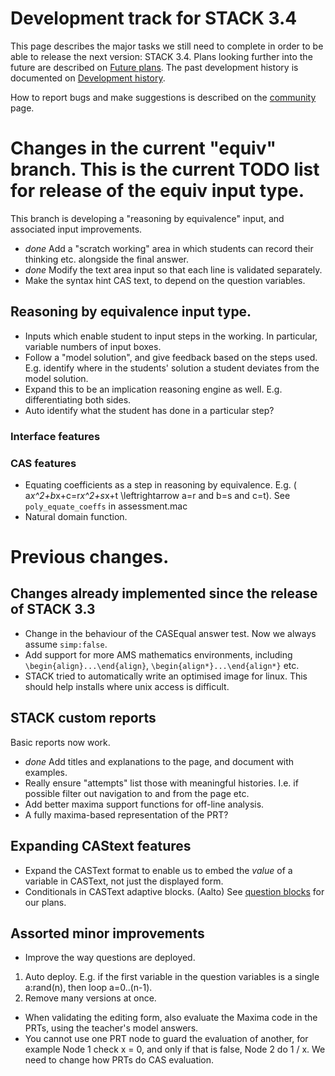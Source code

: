 # Development track for STACK 3.4

This page describes the major tasks we still need to complete in order to be
able to release the next version: STACK 3.4. Plans looking
further into the future are described on [Future plans](Future_plans.md). The
past development history is documented on [Development history](Development_history.md).

How to report bugs and make suggestions is described on the [community](../About/Community.md) page.

# Changes in the current "equiv" branch.  This is the current TODO list for release of the equiv input type.

This branch is developing a "reasoning by equivalence" input, and associated input improvements.

* *done* Add a "scratch working" area in which students can record their thinking etc. alongside the final answer.
* *done* Modify the text area input so that each line is validated separately.
* Make the syntax hint CAS text, to depend on the question variables.

## Reasoning by equivalence input type.

* Inputs which enable student to input steps in the working. In particular, variable numbers of input boxes.
* Follow a "model solution", and give feedback based on the steps used.  E.g. identify where in the students' solution a student deviates from the model solution.
* Expand this to be an implication reasoning engine as well.  E.g. differentiating both sides.
* Auto identify what the student has done in a particular step?

### Interface features

### CAS features

* Equating coefficients as a step in reasoning by equivalence. E.g. \( a*x^2+b*x+c=r*x^2+s*x+t \leftrightarrow a=r and b=s and c=t\). See `poly_equate_coeffs` in assessment.mac  
* Natural domain function.



# Previous changes.

## Changes already implemented since the release of STACK 3.3

* Change in the behaviour of the CASEqual answer test.  Now we always assume `simp:false`.
* Add support for more AMS mathematics environments, including `\begin{align}...\end{align}`, `\begin{align*}...\end{align*}` etc.
* STACK tried to automatically write an optimised image for linux.  This should help installs where unix access is difficult.

## STACK custom reports

Basic reports now work.

* *done* Add titles and explanations to the page, and document with examples.
* Really ensure "attempts" list those with meaningful histories.  I.e. if possible filter out navigation to and from the page etc.
* Add better maxima support functions for off-line analysis.
 * A fully maxima-based representation of the PRT?

## Expanding CAStext features

* Expand the CASText format to enable us to embed the _value_ of a variable in CASText, not just the displayed form.
* Conditionals in CASText adaptive blocks. (Aalto) See [question blocks](../Authoring/Question_blocks.md) for our plans.

## Assorted minor improvements

* Improve the way questions are deployed.
 1. Auto deploy.  E.g. if the first variable in the question variables is a single a:rand(n), then loop a=0..(n-1).
 2. Remove many versions at once.
* When validating the editing form, also evaluate the Maxima code in the PRTs, using the teacher's model answers.
* You cannot use one PRT node to guard the evaluation of another, for example Node 1 check x = 0, and only if that is false, Node 2 do 1 / x. We need to change how PRTs do CAS evaluation.

